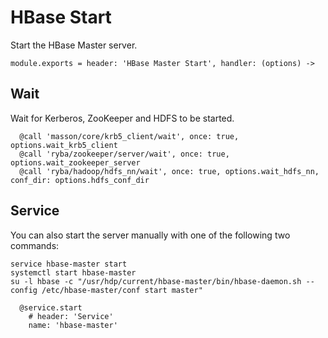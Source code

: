 
# HBase Start

Start the HBase Master server.

    module.exports = header: 'HBase Master Start', handler: (options) ->

## Wait

Wait for Kerberos, ZooKeeper and HDFS to be started.

      @call 'masson/core/krb5_client/wait', once: true, options.wait_krb5_client
      @call 'ryba/zookeeper/server/wait', once: true, options.wait_zookeeper_server
      @call 'ryba/hadoop/hdfs_nn/wait', once: true, options.wait_hdfs_nn, conf_dir: options.hdfs_conf_dir

## Service

You can also start the server manually with one of the following two commands:

```
service hbase-master start
systemctl start hbase-master
su -l hbase -c "/usr/hdp/current/hbase-master/bin/hbase-daemon.sh --config /etc/hbase-master/conf start master"
```

      @service.start
        # header: 'Service'
        name: 'hbase-master'
